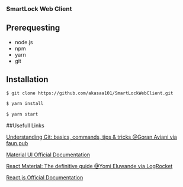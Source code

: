 ### SmartLock Web Client

## Prerequesting 
- node.js
- npm
- yarn
- git


## Installation

```bash
$ git clone https://github.com/akasaa101/SmartLockWebClient.git

```

```bash
$ yarn install
```

```bash
$ yarn start
```



##Usefull Links

[Understanding Git: basics, commands, tips & tricks @Goran Aviani via faun.pub](https://faun.pub/understanding-git-basics-commands-tips-tricks-da0c05db411f "link title")

[Material UI Official Documentation](https://mui.com/material-ui/getting-started/installation/ "link title")

[React Material: The definitive guide @Yomi Eluwande via LogRocket](https://blog.logrocket.com/definitive-guide-react-material/ "link title")

[React.js Official Documentation](https://reactjs.org/docs/getting-started.html "link title")



